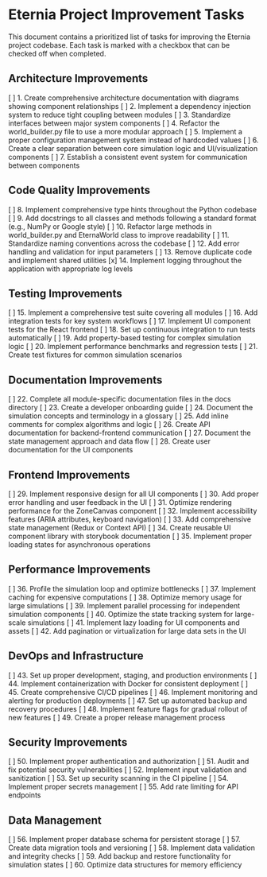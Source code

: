 # Eternia Project Improvement Tasks

This document contains a prioritized list of tasks for improving the Eternia project codebase. Each task is marked with a checkbox that can be checked off when completed.

## Architecture Improvements

[ ] 1. Create comprehensive architecture documentation with diagrams showing component relationships
[ ] 2. Implement a dependency injection system to reduce tight coupling between modules
[ ] 3. Standardize interfaces between major system components
[ ] 4. Refactor the world_builder.py file to use a more modular approach
[ ] 5. Implement a proper configuration management system instead of hardcoded values
[ ] 6. Create a clear separation between core simulation logic and UI/visualization components
[ ] 7. Establish a consistent event system for communication between components

## Code Quality Improvements

[ ] 8. Implement comprehensive type hints throughout the Python codebase
[ ] 9. Add docstrings to all classes and methods following a standard format (e.g., NumPy or Google style)
[ ] 10. Refactor large methods in world_builder.py and EternaWorld class to improve readability
[ ] 11. Standardize naming conventions across the codebase
[ ] 12. Add error handling and validation for input parameters
[ ] 13. Remove duplicate code and implement shared utilities
[x] 14. Implement logging throughout the application with appropriate log levels

## Testing Improvements

[ ] 15. Implement a comprehensive test suite covering all modules
[ ] 16. Add integration tests for key system workflows
[ ] 17. Implement UI component tests for the React frontend
[ ] 18. Set up continuous integration to run tests automatically
[ ] 19. Add property-based testing for complex simulation logic
[ ] 20. Implement performance benchmarks and regression tests
[ ] 21. Create test fixtures for common simulation scenarios

## Documentation Improvements

[ ] 22. Complete all module-specific documentation files in the docs directory
[ ] 23. Create a developer onboarding guide
[ ] 24. Document the simulation concepts and terminology in a glossary
[ ] 25. Add inline comments for complex algorithms and logic
[ ] 26. Create API documentation for backend-frontend communication
[ ] 27. Document the state management approach and data flow
[ ] 28. Create user documentation for the UI components

## Frontend Improvements

[ ] 29. Implement responsive design for all UI components
[ ] 30. Add proper error handling and user feedback in the UI
[ ] 31. Optimize rendering performance for the ZoneCanvas component
[ ] 32. Implement accessibility features (ARIA attributes, keyboard navigation)
[ ] 33. Add comprehensive state management (Redux or Context API)
[ ] 34. Create reusable UI component library with storybook documentation
[ ] 35. Implement proper loading states for asynchronous operations

## Performance Improvements

[ ] 36. Profile the simulation loop and optimize bottlenecks
[ ] 37. Implement caching for expensive computations
[ ] 38. Optimize memory usage for large simulations
[ ] 39. Implement parallel processing for independent simulation components
[ ] 40. Optimize the state tracking system for large-scale simulations
[ ] 41. Implement lazy loading for UI components and assets
[ ] 42. Add pagination or virtualization for large data sets in the UI

## DevOps and Infrastructure

[ ] 43. Set up proper development, staging, and production environments
[ ] 44. Implement containerization with Docker for consistent deployment
[ ] 45. Create comprehensive CI/CD pipelines
[ ] 46. Implement monitoring and alerting for production deployments
[ ] 47. Set up automated backup and recovery procedures
[ ] 48. Implement feature flags for gradual rollout of new features
[ ] 49. Create a proper release management process

## Security Improvements

[ ] 50. Implement proper authentication and authorization
[ ] 51. Audit and fix potential security vulnerabilities
[ ] 52. Implement input validation and sanitization
[ ] 53. Set up security scanning in the CI pipeline
[ ] 54. Implement proper secrets management
[ ] 55. Add rate limiting for API endpoints

## Data Management

[ ] 56. Implement proper database schema for persistent storage
[ ] 57. Create data migration tools and versioning
[ ] 58. Implement data validation and integrity checks
[ ] 59. Add backup and restore functionality for simulation states
[ ] 60. Optimize data structures for memory efficiency
